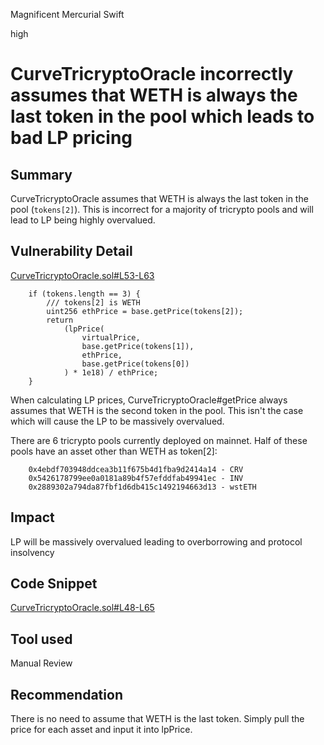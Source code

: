 Magnificent Mercurial Swift

high

# CurveTricryptoOracle incorrectly assumes that WETH is always the last token in the pool which leads to bad LP pricing
## Summary

CurveTricryptoOracle assumes that WETH is always the last token in the pool (`tokens[2]`). This is incorrect for a majority of tricrypto pools and will lead to LP being highly overvalued.

## Vulnerability Detail

[CurveTricryptoOracle.sol#L53-L63](https://github.com/sherlock-audit/2023-07-blueberry/blob/main/blueberry-core/contracts/oracle/CurveTricryptoOracle.sol#L53-L63)

        if (tokens.length == 3) {
            /// tokens[2] is WETH
            uint256 ethPrice = base.getPrice(tokens[2]);
            return
                (lpPrice(
                    virtualPrice,
                    base.getPrice(tokens[1]),
                    ethPrice,
                    base.getPrice(tokens[0])
                ) * 1e18) / ethPrice;
        }

When calculating LP prices, CurveTricryptoOracle#getPrice always assumes that WETH is the second token in the pool. This isn't the case which will cause the LP to be massively overvalued.

There are 6 tricrypto pools currently deployed on mainnet. Half of these pools have an asset other than WETH as token[2]:

        0x4ebdf703948ddcea3b11f675b4d1fba9d2414a14 - CRV
        0x5426178799ee0a0181a89b4f57efddfab49941ec - INV
        0x2889302a794da87fbf1d6db415c1492194663d13 - wstETH

## Impact

LP will be massively overvalued leading to overborrowing and protocol insolvency

## Code Snippet

[CurveTricryptoOracle.sol#L48-L65](https://github.com/sherlock-audit/2023-07-blueberry/blob/main/blueberry-core/contracts/oracle/CurveTricryptoOracle.sol#L48-L65)

## Tool used

Manual Review

## Recommendation

There is no need to assume that WETH is the last token. Simply pull the price for each asset and input it into lpPrice.